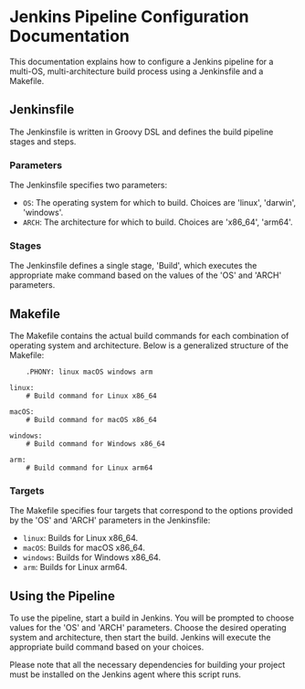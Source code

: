 # Jenkins Pipeline Configuration Documentation

This documentation explains how to configure a Jenkins pipeline for a multi-OS, multi-architecture build process using a Jenkinsfile and a Makefile.

## Jenkinsfile

The Jenkinsfile is written in Groovy DSL and defines the build pipeline stages and steps. 

### Parameters

The Jenkinsfile specifies two parameters:

-   `OS`: The operating system for which to build. Choices are 'linux', 'darwin', 'windows'.
-   `ARCH`: The architecture for which to build. Choices are 'x86_64', 'arm64'.

### Stages

The Jenkinsfile defines a single stage, 'Build', which executes the appropriate make command based on the values of the 'OS' and 'ARCH' parameters.

## Makefile

The Makefile contains the actual build commands for each combination of operating system and architecture. Below is a generalized structure of the Makefile:

        .PHONY: linux macOS windows arm
    
    linux:
    	# Build command for Linux x86_64
    
    macOS:
    	# Build command for macOS x86_64
    
    windows:
    	# Build command for Windows x86_64
    
    arm:
    	# Build command for Linux arm64

### Targets

The Makefile specifies four targets that correspond to the options provided by the 'OS' and 'ARCH' parameters in the Jenkinsfile:

-   `linux`: Builds for Linux x86_64.
-   `macOS`: Builds for macOS x86_64.
-   `windows`: Builds for Windows x86_64.
-   `arm`: Builds for Linux arm64.

## Using the Pipeline

To use the pipeline, start a build in Jenkins. You will be prompted to choose values for the 'OS' and 'ARCH' parameters. Choose the desired operating system and architecture, then start the build. Jenkins will execute the appropriate build command based on your choices.

Please note that all the necessary dependencies for building your project must be installed on the Jenkins agent where this script runs.